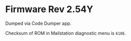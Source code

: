 # Firmware Rev 2.54Y

Dumped via Code Dumper app.

Checksum of ROM in Mailstation diagnostic menu is `610E`.
